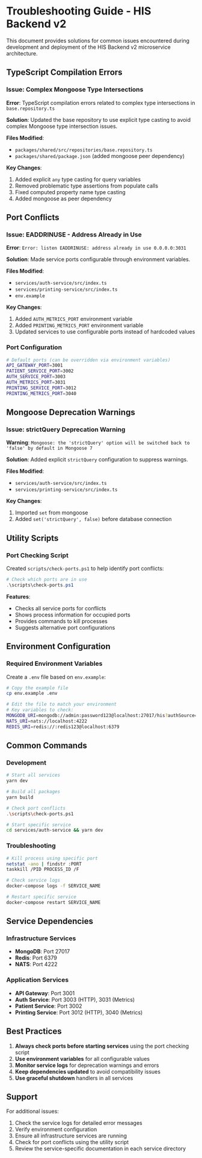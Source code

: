 # Troubleshooting Guide - HIS Backend v2

This document provides solutions for common issues encountered during development and deployment of the HIS Backend v2 microservice architecture.

## TypeScript Compilation Errors

### Issue: Complex Mongoose Type Intersections

**Error**: TypeScript compilation errors related to complex type intersections in `base.repository.ts`

**Solution**: Updated the base repository to use explicit type casting to avoid complex Mongoose type intersection issues.

**Files Modified**:

- `packages/shared/src/repositories/base.repository.ts`
- `packages/shared/package.json` (added mongoose peer dependency)

**Key Changes**:

1. Added explicit `any` type casting for query variables
2. Removed problematic type assertions from populate calls
3. Fixed computed property name type casting
4. Added mongoose as peer dependency

## Port Conflicts

### Issue: EADDRINUSE - Address Already in Use

**Error**: `Error: listen EADDRINUSE: address already in use 0.0.0.0:3031`

**Solution**: Made service ports configurable through environment variables.

**Files Modified**:

- `services/auth-service/src/index.ts`
- `services/printing-service/src/index.ts`
- `env.example`

**Key Changes**:

1. Added `AUTH_METRICS_PORT` environment variable
2. Added `PRINTING_METRICS_PORT` environment variable
3. Updated services to use configurable ports instead of hardcoded values

### Port Configuration

```bash
# Default ports (can be overridden via environment variables)
API_GATEWAY_PORT=3001
PATIENT_SERVICE_PORT=3002
AUTH_SERVICE_PORT=3003
AUTH_METRICS_PORT=3031
PRINTING_SERVICE_PORT=3012
PRINTING_METRICS_PORT=3040
```

## Mongoose Deprecation Warnings

### Issue: strictQuery Deprecation Warning

**Warning**: `Mongoose: the 'strictQuery' option will be switched back to 'false' by default in Mongoose 7`

**Solution**: Added explicit `strictQuery` configuration to suppress warnings.

**Files Modified**:

- `services/auth-service/src/index.ts`
- `services/printing-service/src/index.ts`

**Key Changes**:

1. Imported `set` from mongoose
2. Added `set('strictQuery', false)` before database connection

## Utility Scripts

### Port Checking Script

Created `scripts/check-ports.ps1` to help identify port conflicts:

```powershell
# Check which ports are in use
.\scripts\check-ports.ps1
```

**Features**:

- Checks all service ports for conflicts
- Shows process information for occupied ports
- Provides commands to kill processes
- Suggests alternative port configurations

## Environment Configuration

### Required Environment Variables

Create a `.env` file based on `env.example`:

```bash
# Copy the example file
cp env.example .env

# Edit the file to match your environment
# Key variables to check:
MONGODB_URI=mongodb://admin:password123@localhost:27017/his?authSource=admin
NATS_URI=nats://localhost:4222
REDIS_URI=redis://:redis123@localhost:6379
```

## Common Commands

### Development

```bash
# Start all services
yarn dev

# Build all packages
yarn build

# Check port conflicts
.\scripts\check-ports.ps1

# Start specific service
cd services/auth-service && yarn dev
```

### Troubleshooting

```bash
# Kill process using specific port
netstat -ano | findstr :PORT
taskkill /PID PROCESS_ID /F

# Check service logs
docker-compose logs -f SERVICE_NAME

# Restart specific service
docker-compose restart SERVICE_NAME
```

## Service Dependencies

### Infrastructure Services

- **MongoDB**: Port 27017
- **Redis**: Port 6379
- **NATS**: Port 4222

### Application Services

- **API Gateway**: Port 3001
- **Auth Service**: Port 3003 (HTTP), 3031 (Metrics)
- **Patient Service**: Port 3002
- **Printing Service**: Port 3012 (HTTP), 3040 (Metrics)

## Best Practices

1. **Always check ports before starting services** using the port checking script
2. **Use environment variables** for all configurable values
3. **Monitor service logs** for deprecation warnings and errors
4. **Keep dependencies updated** to avoid compatibility issues
5. **Use graceful shutdown** handlers in all services

## Support

For additional issues:

1. Check the service logs for detailed error messages
2. Verify environment configuration
3. Ensure all infrastructure services are running
4. Check for port conflicts using the utility script
5. Review the service-specific documentation in each service directory

